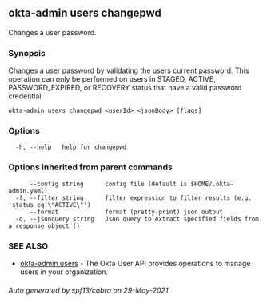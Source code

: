 ## okta-admin users changepwd

Changes a user password.

### Synopsis

Changes a user password by validating the users current password. This operation can only be performed on users in STAGED, ACTIVE, PASSWORD_EXPIRED, or RECOVERY status that have a valid password credential

```
okta-admin users changepwd <userId> <jsonBody> [flags]
```

### Options

```
  -h, --help   help for changepwd
```

### Options inherited from parent commands

```
      --config string      config file (default is $HOME/.okta-admin.yaml)
  -f, --filter string      filter expression to filter results (e.g. 'status eq \"ACTIVE\"')
      --format             format (pretty-print) json output
  -q, --jsonquery string   Json query to extract specified fields from a response object ()
```

### SEE ALSO

* [okta-admin users](okta-admin_users.md)	 - The Okta User API provides operations to manage users in your organization.

###### Auto generated by spf13/cobra on 29-May-2021
